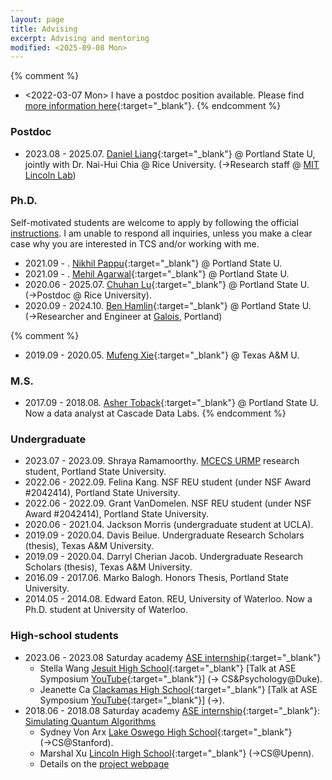 ```yaml
---
layout: page
title: Advising
excerpt: Advising and mentoring
modified: <2025-09-08 Mon>
---
```


{% comment %}
* <2022-03-07 Mon> I have a postdoc position
    available. Please find [more information here]({{base}}/files/docs/recruit_fangsong.pdf){:target="_blank"}. 
{% endcomment %}


### Postdoc
*  2023.08 - 2025.07. [Daniel Liang](https://daniel-you-liang.github.io/){:target="_blank"} @ Portland State U, jointly with Dr. Nai-Hui Chia @ Rice University. (&rarr;Research staff @ [MIT Lincoln Lab](https://www.ll.mit.edu/))

### Ph.D. 

Self-motivated students are welcome to apply by following the official
[instructions](https://www.pdx.edu/computer-science/graduate-admission). I
am unable to respond all inquiries, unless you make a clear case why
you are interested in TCS and/or working with me.

*  2021.09 - . [Nikhil Pappu](http://nikhilpappu.info/){:target="_blank"} @ Portland State U. 
*  2021.09 - . [Mehil Agarwal](https://mehil.info/){:target="_blank"} @ Portland State U. 
*  2020.06 - 2025.07. [Chuhan Lu](https://chuhanlu.github.io/){:target="_blank"} @ Portland State U. (&rarr;Postdoc @ Rice University).
*  2020.09 - 2024.10. [Ben Hamlin](https://galois.com/team/ben-hamlin/){:target="_blank"} @ Portland State U. (&rarr;Researcher and Engineer at [Galois](https://galois.com/), Portland)

{% comment %}
*  2019.09 - 2020.05. [Mufeng Xie](){:target="_blank"} @ Texas A&M U.

### M.S. 

*  2017.09 - 2018.08. [Asher Toback](https://www.linkedin.com/in/asher-toback-92a201133){:target="_blank"} @ Portland State U. Now a data analyst at Cascade Data Labs. 
{% endcomment %}

### Undergraduate 
* 2023.07 - 2023.09. Shraya Ramamoorthy. [MCECS URMP](https://www.pdx.edu/engineering/past-urmp-video-presentations) research student, Portland State University.
* 2022.06 - 2022.09. Felina Kang. NSF REU student (under NSF Award #2042414),  Portland State University.
* 2022.06 - 2022.09. Grant VanDomelen. NSF REU student (under NSF Award #2042414),
  Portland State University.
* 2020.06 - 2021.04. Jackson Morris (undergraduate student at UCLA). 
* 2019.09 -  2020.04. Davis Beilue. Undergraduate Research Scholars (thesis), Texas A&M University. 
* 2019.09 -  2020.04. Darryl Cherian Jacob. Undergraduate Research Scholars (thesis), Texas A&M University. 
* 2016.09 - 2017.06. Marko Balogh. Honors Thesis, Portland State University.
* 2014.05 - 2014.08. Edward Eaton. REU, University of Waterloo. Now a
Ph.D. student at University of Waterloo.

### High-school students
* 2023.06 - 2023.08 Saturday academy [ASE internship](https://www.saturdayacademy.org/ase){:target="_blank"}
   *  Stella Wang [Jesuit High School](https://www.jesuitportland.org/){:target="_blank"} [Talk at ASE Symposium [YouTube](https://youtu.be/fnzCSRMu5OE?si=ZGyMN_v7OJfnfrcE&t=5463){:target="_blank"}] (&rarr; CS&Psychology@Duke).
   *  Jeanette Ca [Clackamas High School](https://chs.nclack.k12.or.us/){:target="_blank"} [Talk at ASE Symposium [YouTube](https://youtu.be/6WAUJL9ZgbA?si=RYz_ahHxU1ZWwkid&t=5587){:target="_blank"}] (&rarr;).
* 2018.06 - 2018.08 Saturday academy [ASE internship](https://www.saturdayacademy.org/ase){:target="_blank"}: [Simulating Quantum Algorithms](https://www.saturdayacademy.org/simulating-quantum-algorithms-quantum-cloud-platforms)
   *  Sydney Von Arx [Lake Oswego High School](https://www.losdschools.org/site/Default.aspx?PageID=25){:target="_blank"} (&rarr;CS@Stanford).
   *  Marshal Xu [Lincoln High School](https://www.pps.net/Domain/136){:target="_blank"} (&rarr;CS@Upenn).
   *  Details on the [project webpage]({{base}}/teaching/su18ase/)
   
